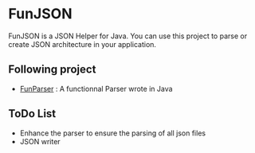 # FunJSON

FunJSON is a JSON Helper for Java. You can use this project to parse or create
JSON architecture in your application.

## Following project

- [FunParser](https://github.com/YannDub/FunParser) : A functionnal Parser wrote in Java

## ToDo List

- Enhance the parser to ensure the parsing of all json files
- JSON writer
